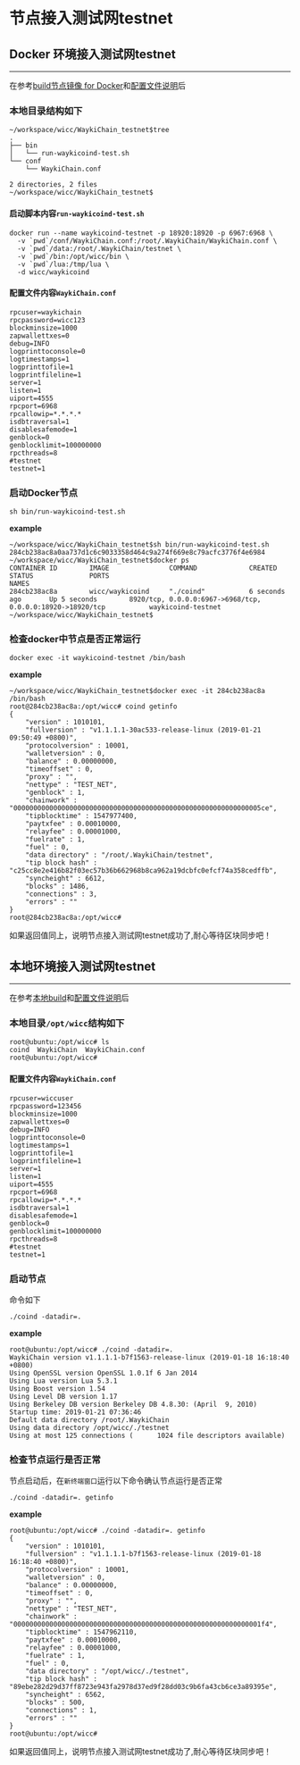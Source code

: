 <extoc></extoc>
# 节点接入测试网testnet


## Docker 环境接入测试网testnet
---

在参考[build节点镜像 for Docker](./build.md)和[配置文件说明](./conf.md)后

### 本地目录结构如下
```
~/workspace/wicc/WaykiChain_testnet$tree
.
├── bin
│   └── run-waykicoind-test.sh
└── conf
    └── WaykiChain.conf

2 directories, 2 files
~/workspace/wicc/WaykiChain_testnet$
```

#### 启动脚本内容`run-waykicoind-test.sh`
```shell
docker run --name waykicoind-testnet -p 18920:18920 -p 6967:6968 \
  -v `pwd`/conf/WaykiChain.conf:/root/.WaykiChain/WaykiChain.conf \
  -v `pwd`/data:/root/.WaykiChain/testnet \
  -v `pwd`/bin:/opt/wicc/bin \
  -v `pwd`/lua:/tmp/lua \
  -d wicc/waykicoind
```

#### 配置文件内容`WaykiChain.conf`
```
rpcuser=waykichain
rpcpassword=wicc123
blockminsize=1000
zapwallettxes=0
debug=INFO
logprinttoconsole=0
logtimestamps=1
logprinttofile=1
logprintfileline=1
server=1
listen=1
uiport=4555
rpcport=6968
rpcallowip=*.*.*.*
isdbtraversal=1
disablesafemode=1
genblock=0
genblocklimit=100000000
rpcthreads=8
#testnet
testnet=1
```

### 启动Docker节点

```sh bin/run-waykicoind-test.sh```

**example**

```
~/workspace/wicc/WaykiChain_testnet$sh bin/run-waykicoind-test.sh
284cb238ac8a0aa737d1c6c9033358d464c9a274f669e8c79acfc3776f4e6984
~/workspace/wicc/WaykiChain_testnet$docker ps
CONTAINER ID        IMAGE               COMMAND             CREATED             STATUS              PORTS                                                                 NAMES
284cb238ac8a        wicc/waykicoind     "./coind"           6 seconds ago       Up 5 seconds        8920/tcp, 0.0.0.0:6967->6968/tcp, 0.0.0.0:18920->18920/tcp           waykicoind-testnet
~/workspace/wicc/WaykiChain_testnet$
```

### 检查docker中节点是否正常运行

```docker exec -it waykicoind-testnet /bin/bash```

**example**

```
~/workspace/wicc/WaykiChain_testnet$docker exec -it 284cb238ac8a /bin/bash
root@284cb238ac8a:/opt/wicc# coind getinfo
{
    "version" : 1010101,
    "fullversion" : "v1.1.1.1-30ac533-release-linux (2019-01-21 09:50:49 +0800)",
    "protocolversion" : 10001,
    "walletversion" : 0,
    "balance" : 0.00000000,
    "timeoffset" : 0,
    "proxy" : "",
    "nettype" : "TEST_NET",
    "genblock" : 1,
    "chainwork" : "00000000000000000000000000000000000000000000000000000000000005ce",
    "tipblocktime" : 1547977400,
    "paytxfee" : 0.00010000,
    "relayfee" : 0.00001000,
    "fuelrate" : 1,
    "fuel" : 0,
    "data directory" : "/root/.WaykiChain/testnet",
    "tip block hash" : "c25cc8e2e416b82f03ec57b36b662968b8ca962a19dcbfc0efcf74a358cedffb",
    "syncheight" : 6612,
    "blocks" : 1486,
    "connections" : 3,
    "errors" : ""
}
root@284cb238ac8a:/opt/wicc#
```
如果返回值同上，说明节点接入测试网testnet成功了,耐心等待区块同步吧！

## 本地环境接入测试网testnet
---

在参考[本地build](./build.md)和[配置文件说明](./conf.md)后

### 本地目录`/opt/wicc`结构如下
```
root@ubuntu:/opt/wicc# ls
coind  WaykiChain  WaykiChain.conf
root@ubuntu:/opt/wicc#
```

#### 配置文件内容`WaykiChain.conf`
```
rpcuser=wiccuser
rpcpassword=123456
blockminsize=1000
zapwallettxes=0
debug=INFO
logprinttoconsole=0
logtimestamps=1
logprinttofile=1
logprintfileline=1
server=1
listen=1
uiport=4555
rpcport=6968
rpcallowip=*.*.*.*
isdbtraversal=1
disablesafemode=1
genblock=0
genblocklimit=100000000
rpcthreads=8
#testnet
testnet=1
```

### 启动节点
命令如下
```
./coind -datadir=.
```

**example**
```
root@ubuntu:/opt/wicc# ./coind -datadir=.
WaykiChain version v1.1.1.1-b7f1563-release-linux (2019-01-18 16:18:40 +0800)
Using OpenSSL version OpenSSL 1.0.1f 6 Jan 2014
Using Lua version Lua 5.3.1
Using Boost version 1.54
Using Level DB version 1.17
Using Berkeley DB version Berkeley DB 4.8.30: (April  9, 2010)
Startup time: 2019-01-21 07:36:46
Default data directory /root/.WaykiChain
Using data directory /opt/wicc/./testnet
Using at most 125 connections (      1024 file descriptors available)

```

### 检查节点运行是否正常

节点启动后，在`新终端窗口`运行以下命令确认节点运行是否正常
```
./coind -datadir=. getinfo
```

**example**
```
root@ubuntu:/opt/wicc# ./coind -datadir=. getinfo
{
    "version" : 1010101,
    "fullversion" : "v1.1.1.1-b7f1563-release-linux (2019-01-18 16:18:40 +0800)",
    "protocolversion" : 10001,
    "walletversion" : 0,
    "balance" : 0.00000000,
    "timeoffset" : 0,
    "proxy" : "",
    "nettype" : "TEST_NET",
    "chainwork" : "00000000000000000000000000000000000000000000000000000000000001f4",
    "tipblocktime" : 1547962110,
    "paytxfee" : 0.00010000,
    "relayfee" : 0.00001000,
    "fuelrate" : 1,
    "fuel" : 0,
    "data directory" : "/opt/wicc/./testnet",
    "tip block hash" : "89ebe282d29d37ff8723e943fa2978d37ed9f28dd03c9b6fa43cb6ce3a89395e",
    "syncheight" : 6562,
    "blocks" : 500,
    "connections" : 1,
    "errors" : ""
}
root@ubuntu:/opt/wicc#
```
如果返回值同上，说明节点接入测试网testnet成功了,耐心等待区块同步吧！


